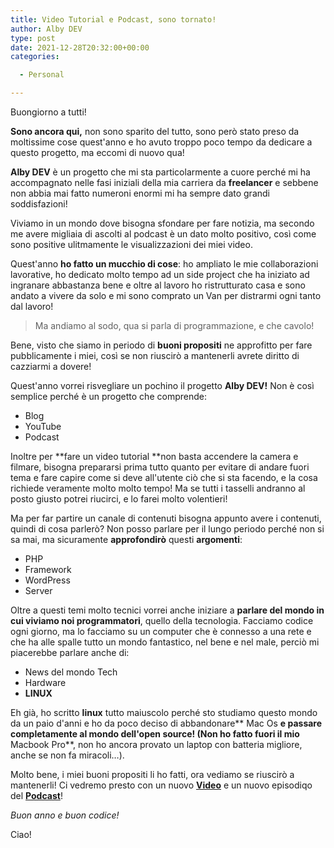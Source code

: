 ```yaml
---
title: Video Tutorial e Podcast, sono tornato!
author: Alby DEV
type: post
date: 2021-12-28T20:32:00+00:00
categories:

  - Personal

---
```

Buongiorno a tutti!

**Sono ancora qui,** non sono sparito del tutto, sono però stato preso da moltissime cose quest'anno e ho avuto troppo poco tempo da dedicare a questo progetto, ma eccomi di nuovo qua!

**Alby DEV** è un progetto che mi sta particolarmente a cuore perché mi ha accompagnato nelle fasi iniziali della mia carriera da **freelancer** e sebbene non abbia mai fatto numeroni enormi mi ha sempre dato grandi soddisfazioni!

Viviamo in un mondo dove bisogna sfondare per fare notizia, ma secondo me avere migliaia di ascolti al podcast è un dato molto positivo, così come sono positive ulitmamente le visualizzazioni dei miei video.

Quest'anno **ho fatto un mucchio di cose**: ho ampliato le mie collaborazioni lavorative, ho dedicato molto tempo ad un side project che ha iniziato ad ingranare abbastanza bene e oltre al lavoro ho ristrutturato casa e sono andato a vivere da solo e mi sono comprato un Van per distrarmi ogni tanto dal lavoro!

<blockquote class="wp-block-quote">
  <p>
    Ma andiamo al sodo, qua si parla di programmazione, e che cavolo!
  </p>
</blockquote>

Bene, visto che siamo in periodo di **buoni propositi** ne approfitto per fare pubblicamente i miei, così se non riuscirò a mantenerli avrete diritto di cazziarmi a dovere!

Quest'anno vorrei risvegliare un pochino il progetto **Alby DEV!** Non è così semplice perché è un progetto che comprende:

  * Blog
  * YouTube
  * Podcast

Inoltre per **fare un video tutorial **non basta accendere la camera e filmare, bisogna prepararsi prima tutto quanto per evitare di andare fuori tema e fare capire come si deve all'utente ciò che si sta facendo, e la cosa richiede veramente molto molto tempo! Ma se tutti i tasselli andranno al posto giusto potrei riucirci, e lo farei molto volentieri!

Ma per far partire un canale di contenuti bisogna appunto avere i contenuti, quindi di cosa parlerò? Non posso parlare per il lungo periodo perché non si sa mai, ma sicuramente **approfondirò** questi **argomenti**:

  * PHP
  * Framework
  * WordPress
  * Server

Oltre a questi temi molto tecnici vorrei anche iniziare a **parlare del mondo in cui viviamo noi programmatori**, quello della tecnologia. Facciamo codice ogni giorno, ma lo facciamo su un computer che è connesso a una rete e che ha alle spalle tutto un mondo fantastico, nel bene e nel male, perciò mi piacerebbe parlare anche di:

  * News del mondo Tech
  * Hardware
  * **LINUX**

Eh già, ho scritto **linux** tutto maiuscolo perché sto studiamo questo mondo da un paio d'anni e ho da poco deciso di abbandonare** Mac Os **e passare completamente al mondo dell'open source! (Non ho fatto fuori il mio** Macbook Pro**, non ho ancora provato un laptop con batteria migliore, anche se non fa miracoli&#8230;).

Molto bene, i miei buoni propositi li ho fatti, ora vediamo se riuscirò a mantenerli! Ci vedremo presto con un nuovo <a href="https://www.youtube.com/channel/UCIQ-OOUIMnW5M_B3dGF65yg" target="_blank" rel="noreferrer noopener"><strong>Video</strong></a> e un nuovo episodiqo del <a href="https://open.spotify.com/show/546eUw3PsRI1HUGbBUeghC" target="_blank" rel="noreferrer noopener"><strong>Podcast</strong></a>!

_Buon anno e buon codice!_

Ciao!